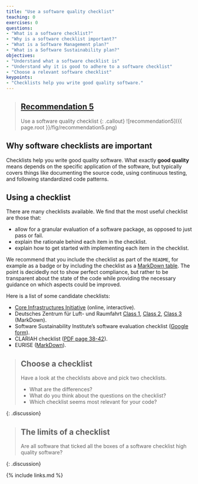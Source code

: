 ```yaml
---
title: "Use a software quality checklist"
teaching: 0
exercises: 0
questions:
- "What is a software checklist?"
- "Why is a software checklist important?"
- "What is a Software Management plan?"
- "What is a Software Sustainability plan?"
objectives:
- "Understand what a software checklist is"
- "Understand why it is good to adhere to a software checklist"
- "Choose a relevant software checklist"
keypoints:
- "Checklists help you write good quality software."
---
```

> ## [Recommendation 5](https://fair-software.eu/recommendations/checklist)
>
> Use a software quality checklist
{: .callout}
![recommendation5]({{ page.root }}/fig/recommendation5.png)

## Why software checklists are important

Checklists help you write good quality software. What exactly
**good quality** means depends on the specific application of the software,
but typically covers things like documenting the source code,
using continuous testing, and following standardized code patterns.

## Using a checklist

There are many checklists available. We find that the most useful checklist are those that:

- allow for a granular evaluation of a software package, as opposed to just pass or fail.
- explain the rationale behind each item in the checklist.
- explain how to get started with implementing each item in the checklist.

We recommend that you include the checklist as part of the ``README``, for example as
a badge or by including the checklist as a
[MarkDown table](https://github.com/adam-p/markdown-here/wiki/Markdown-Cheatsheet#tables).
The point is decidedly not to show perfect compliance, but rather to be transparent about
the state of the code while providing the necessary guidance on which aspects could be improved.

Here is a list of some candidate checklists:

- [Core Infrastructures Initiative](https://bestpractices.coreinfrastructure.org/en) (online, interactive).
- Deutsches Zentrum für Luft- und Raumfahrt
[Class 1](https://rse.dlr.de/download/checklist_applicationclass_1-markdown_v1.0.md),
[Class 2](https://rse.dlr.de/download/checklist_applicationclass_2-markdown_v1.0.md),
[Class 3](https://rse.dlr.de/download/checklist_applicationclass_3-markdown_v1.0.md) (MarkDown).
- Software Sustainability Institute’s software evaluation checklist ([Google form](https://docs.google.com/forms/d/e/1FAIpQLSf0ccsVdN-nXJCHLluJ-hANZlp8rDKgprJa0oTYiLZSDxh3DA/viewform)).
- CLARIAH checklist ([PDF page 38-42](https://github.com/CLARIAH/software-quality-guidelines/blob/v1.0/softwareguidelines.pdf)).
- EURISE ([MarkDown](https://github.com/eurise-network/technical-reference/blob/v0.1/quality/software-checklist.rst)).

> ## Choose a checklist
>
> Have a look at the checklists above and pick two checklists.
>
> - What are the differences?
> - What do you think about the questions on the checklist?
> - Which checklist seems most relevant for your code?
>
{: .discussion}

> ## The limits of a checklist
> Are all software that ticked all the boxes of a software checklist high quality software?
>
{: .discussion}

{% include links.md %}
